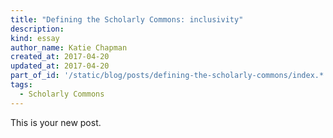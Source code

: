 ```yaml
---
title: "Defining the Scholarly Commons: inclusivity"
description: 
kind: essay
author_name: Katie Chapman
created_at: 2017-04-20
updated_at: 2017-04-20
part_of_id: '/static/blog/posts/defining-the-scholarly-commons/index.*'
tags:
  - Scholarly Commons
---
```

This is your new post.
